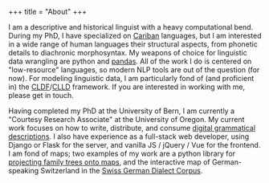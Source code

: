 +++
title = "About"
+++

I am a descriptive and historical linguist with a heavy computational bend.
During my PhD, I have specialized on [Cariban](https://glottolog.org/resource/languoid/id/cari1283) languages, but I am interested in a wide range of human languages their structural aspects, from phonetic details to diachronic morphosyntax.
My weapons of choice for linguistic data wrangling are python and [pandas](https://pandas.pydata.org/).
All of the work I do is centered on "low-resource" languages, so modern NLP tools are out of the question (for now).
For modeling linguistic data, I am particularly fond of (and proficient in) the [CLDF](https://cldf.clld.org/)/[CLLD](https://clld.org/) framework.
If you are interested in working with me, please get in touch.

Having completed my PhD at the University of Bern, I am currently a "Courtesy Research Associate" at the University of Oregon.
My current work focuses on how to write, distribute, and consume [digital grammatical descriptions](/digital-grammars).
I also have experience as a full-stack web developer, using Django or Flask for the server, and vanilla JS / jQuery / Vue for the frontend.
I am fond of maps; two examples of my work are a python library for [projecting family trees onto maps](https://lingtreemaps.readthedocs.io/en/latest/examples.html), and the interactive map of German-speaking Switzerland in the [Swiss German Dialect Corpus](https://chmk.ch/de/).